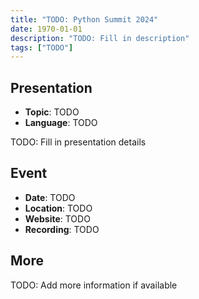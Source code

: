 ```yaml
---
title: "TODO: Python Summit 2024"
date: 1970-01-01
description: "TODO: Fill in description"
tags: ["TODO"]
---
```


## Presentation

- **Topic**: TODO
- **Language**: TODO

TODO: Fill in presentation details

## Event

- **Date**: TODO
- **Location**: TODO
- **Website**: TODO
- **Recording**: TODO

## More

TODO: Add more information if available